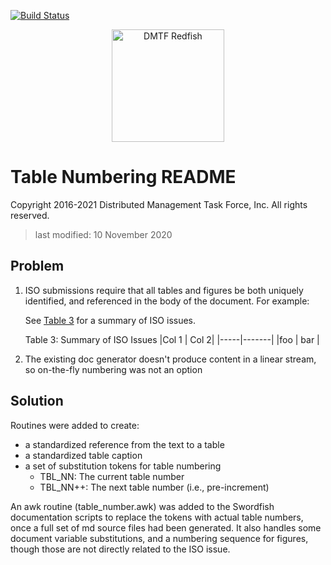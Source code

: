 [![Build Status](https://travis-ci.com/DMTF/Redfish-Tools.svg?branch=master)](https://travis-ci.com/github/DMTF/Redfish-Tools)
<p align="center">
  <img src="http://redfish.dmtf.org/sites/all/themes/dmtf2015/images/dmtf-redfish-logo.png" alt="DMTF Redfish" width=180>

# Table Numbering README

Copyright 2016-2021 Distributed Management Task Force, Inc. All rights reserved.

> last modified: 10 November 2020

## Problem

1. ISO submissions require that all tables and figures be both uniquely identified, and referenced in the body of the document. For example:

    See [Table 3](#table_3) for a summary of ISO issues.

    Table 3: Summary of ISO Issues
    |Col 1 | Col 2|
    |-----|-------|
    |foo | bar |

2. The existing doc generator doesn't produce content in a linear stream, so on-the-fly numbering was not an option

## Solution

Routines were added to create:
- a standardized reference from the text to a table
- a standardized table caption
- a set of substitution tokens for table numbering
  - TBL_NN: The current table number
  - TBL_NN++: The next table number (i.e., pre-increment)

An awk routine (table_number.awk) was added to the Swordfish documentation scripts to replace the tokens with actual table numbers, once a full set of md source files had been generated. It also handles some document variable substitutions, and a numbering sequence for figures, though those are not directly related to the ISO issue.
